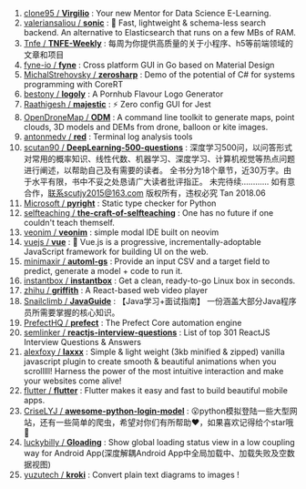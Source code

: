 1. [clone95 / **Virgilio**](https://github.com/clone95/Virgilio) : Your new Mentor for Data Science E-Learning.
1. [valeriansaliou / **sonic**](https://github.com/valeriansaliou/sonic) : 🦔 Fast, lightweight & schema-less search backend. An alternative to Elasticsearch that runs on a few MBs of RAM.
1. [Tnfe / **TNFE-Weekly**](https://github.com/Tnfe/TNFE-Weekly) : 每周为你提供高质量的关于小程序、h5等前端领域的文章和项目
1. [fyne-io / **fyne**](https://github.com/fyne-io/fyne) : Cross platform GUI in Go based on Material Design
1. [MichalStrehovsky / **zerosharp**](https://github.com/MichalStrehovsky/zerosharp) : Demo of the potential of C# for systems programming with CoreRT
1. [bestony / **logoly**](https://github.com/bestony/logoly) : A Pornhub Flavour Logo Generator
1. [Raathigesh / **majestic**](https://github.com/Raathigesh/majestic) : ⚡ Zero config GUI for Jest
1. [OpenDroneMap / **ODM**](https://github.com/OpenDroneMap/ODM) : A command line toolkit to generate maps, point clouds, 3D models and DEMs from drone, balloon or kite images.
1. [antonmedv / **red**](https://github.com/antonmedv/red) : Terminal log analysis tools
1. [scutan90 / **DeepLearning-500-questions**](https://github.com/scutan90/DeepLearning-500-questions) : 深度学习500问，以问答形式对常用的概率知识、线性代数、机器学习、深度学习、计算机视觉等热点问题进行阐述，以帮助自己及有需要的读者。 全书分为18个章节，近30万字。由于水平有限，书中不妥之处恳请广大读者批评指正。 未完待续............ 如有意合作，联系scutjy2015@163.com 版权所有，违权必究 Tan 2018.06
1. [Microsoft / **pyright**](https://github.com/Microsoft/pyright) : Static type checker for Python
1. [selfteaching / **the-craft-of-selfteaching**](https://github.com/selfteaching/the-craft-of-selfteaching) : One has no future if one couldn't teach themself.
1. [veonim / **veonim**](https://github.com/veonim/veonim) : simple modal IDE built on neovim
1. [vuejs / **vue**](https://github.com/vuejs/vue) : 🖖 Vue.js is a progressive, incrementally-adoptable JavaScript framework for building UI on the web.
1. [minimaxir / **automl-gs**](https://github.com/minimaxir/automl-gs) : Provide an input CSV and a target field to predict, generate a model + code to run it.
1. [instantbox / **instantbox**](https://github.com/instantbox/instantbox) : Get a clean, ready-to-go Linux box in seconds.
1. [zhihu / **griffith**](https://github.com/zhihu/griffith) : A React-based web video player
1. [Snailclimb / **JavaGuide**](https://github.com/Snailclimb/JavaGuide) : 【Java学习+面试指南】 一份涵盖大部分Java程序员所需要掌握的核心知识。
1. [PrefectHQ / **prefect**](https://github.com/PrefectHQ/prefect) : The Prefect Core automation engine
1. [semlinker / **reactjs-interview-questions**](https://github.com/semlinker/reactjs-interview-questions) : List of top 301 ReactJS Interview Questions & Answers
1. [alexfoxy / **laxxx**](https://github.com/alexfoxy/laxxx) : Simple & light weight (3kb minified & zipped) vanilla javascript plugin to create smooth & beautiful animations when you scrolllll! Harness the power of the most intuitive interaction and make your websites come alive!
1. [flutter / **flutter**](https://github.com/flutter/flutter) : Flutter makes it easy and fast to build beautiful mobile apps.
1. [CriseLYJ / **awesome-python-login-model**](https://github.com/CriseLYJ/awesome-python-login-model) : 😮python模拟登陆一些大型网站，还有一些简单的爬虫，希望对你们有所帮助❤️，如果喜欢记得给个star哦🌟
1. [luckybilly / **Gloading**](https://github.com/luckybilly/Gloading) : Show global loading status view in a low coupling way for Android App(深度解耦Android App中全局加载中、加载失败及空数据视图)
1. [yuzutech / **kroki**](https://github.com/yuzutech/kroki) : Convert plain text diagrams to images !